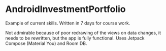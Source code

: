 # AndroidInvestmentPortfolio
Example of current skills. Written in 7 days for course work.

Not admirable because of poor redrawing of the views on data changes, it needs to be rewritten, but the app is fully functional. Uses Jetpack Compose (Material You) and Room DB.
